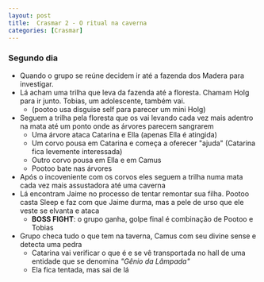 ```yaml
---
layout: post
title:  Crasmar 2 - O ritual na caverna
categories: [Crasmar]
---
```


### Segundo dia
* Quando o grupo se reúne decidem ir até a fazenda dos Madera para investigar.
* Lá acham uma trilha que leva da fazenda até a floresta. Chamam Holg para ir junto. Tobias, um adolescente, também vai.
    - (pootoo usa disguise self para parecer um mini Holg)
* Seguem a trilha pela floresta que os vai levando cada vez mais adentro na mata até um ponto onde as árvores parecem sangrarem
    - Uma árvore ataca Catarina e Ella (apenas Ella é atingida)
    - Um corvo pousa em Catarina e começa a oferecer "ajuda" (Catarina fica levemente interessada)
    - Outro corvo pousa em Ella e em Camus
    - Pootoo bate nas árvores
* Após o incoveniente com os corvos eles seguem a trilha numa mata cada vez mais assustadora até uma caverna
* Lá encontram Jaime no processo de tentar remontar sua filha. Pootoo casta Sleep e faz com que Jaime durma, mas a pele de urso que ele veste se elvanta e ataca
    - **BOSS FIGHT**: o grupo ganha, golpe final é combinação de Pootoo e Tobias
* Grupo checa tudo o que tem na taverna, Camus com seu divine sense e detecta uma pedra
    - Catarina vai verificar o que é e se vê transportada no hall de uma entidade que se denomina *"Gênio da Lâmpada"*
    - Ela fica tentada, mas sai de lá